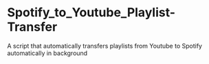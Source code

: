 # Spotify_to_Youtube_Playlist-Transfer
A script that automatically transfers playlists from Youtube to Spotify automatically in background
